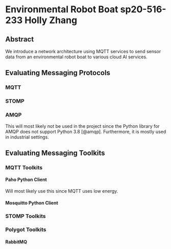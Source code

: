 # Environmental Robot Boat sp20-516-233 Holly Zhang

## Abstract

We introduce a network architecture using MQTT services to send sensor data from 
an environmental robot boat to various cloud AI services. 

## Evaluating Messaging Protocols

### MQTT

### STOMP

### AMQP

This will most likely not be used in the project since the Python library for 
AMQP does not support Python 3.8 [@amqp]. Furthermore, it is mostly used in 
industrial settings.  

## Evaluating Messaging Toolkits

### MQTT Toolkits

#### Paho Python Client

Will most likely use this since MQTT uses low energy.

#### Mosquitto Python Client



### STOMP Toolkits


### Polygot Toolkits

#### RabbitMQ




